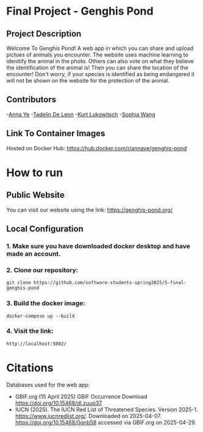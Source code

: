 # Final Project - Genghis Pond

## Project Description

Welcome To Genghis Pond! A web app in which you can share and upload pictues of animals you encounter. The website uses machine learning to idenitify the animal in the photo. Others can also vote on what they believe the identification of the animal is! Then you can share the location of the encounter!
Don't worry, if your species is identified as being endangered it will not be shown on the website for the protection of the animal.


## Contributors

-[Anna Ye](https://github.com/AnnaTheYe)
-[Tadelin De Leon](https://github.com/TadelinD)
-[Kurt Lukowitsch](https://github.com/kl3641)
-[Sophia Wang](https://github.com/s-m-wang)

## Link To Container Images

Hosted on Docker Hub: https://hub.docker.com/r/annaye/genghis-pond

# How to run

## Public Website

You can visit our website using the link: https://genghis-pond.org/

## Local Configuration

### 1. Make sure you have downloaded docker desktop and have made an account.

### 2. Clone our repository:

```
git clone https://github.com/software-students-spring2025/5-final-genghis-pond
```

### 3. Build the docker image:

```
docker-compose up --build
```

### 4. Visit the link:

```
http://localhost:5002/
```

# Citations
Databases used for the web app:

* GBIF.org (15 April 2025) GBIF Occurrence Download https://doi.org/10.15468/dl.zuup37
* IUCN (2025). The IUCN Red List of Threatened Species. Version 2025-1. https://www.iucnredlist.org/. Downloaded on 2025-04-07. https://doi.org/10.15468/0qnb58 accessed via GBIF.org on 2025-04-29.
